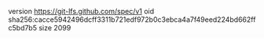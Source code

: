 version https://git-lfs.github.com/spec/v1
oid sha256:cacce5942496dcff3311b721edf972b0c3ebca4a7f49eed224bd662ffc5bd7b5
size 2099
